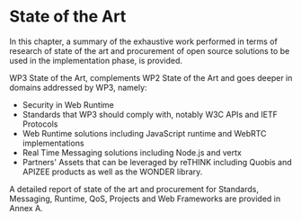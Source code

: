 
# State of the Art

In this chapter, a summary of the exhaustive work performed in terms of research of state of the art and procurement of open source solutions to be used in the implementation phase, is provided. 

WP3 State of the Art, complements WP2 State of the Art and goes deeper in domains addressed by WP3, namely:

* Security in Web Runtime
* Standards that WP3 should comply with, notably W3C APIs and IETF Protocols 
* Web Runtime solutions including JavaScript runtime and WebRTC implementations
* Real Time Messaging solutions including Node.js and vertx 
* Partners' Assets that can be leveraged by reTHINK including Quobis and APIZEE products as well as the WONDER library.

A detailed report of state of the art and procurement for Standards, Messaging, Runtime, QoS, Projects and Web Frameworks are provided in Annex A.
